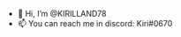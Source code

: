 - 👋 Hi, I’m @KIRILLAND78
- 📫 You can reach me in discord: Kiri#0670
                          

<!---
KIRILLAND78/KIRILLAND78 is a ✨ special ✨ repository because its `README.md` (this file) appears on your GitHub profile.
You can click the Preview link to take a look at your changes.
--->

